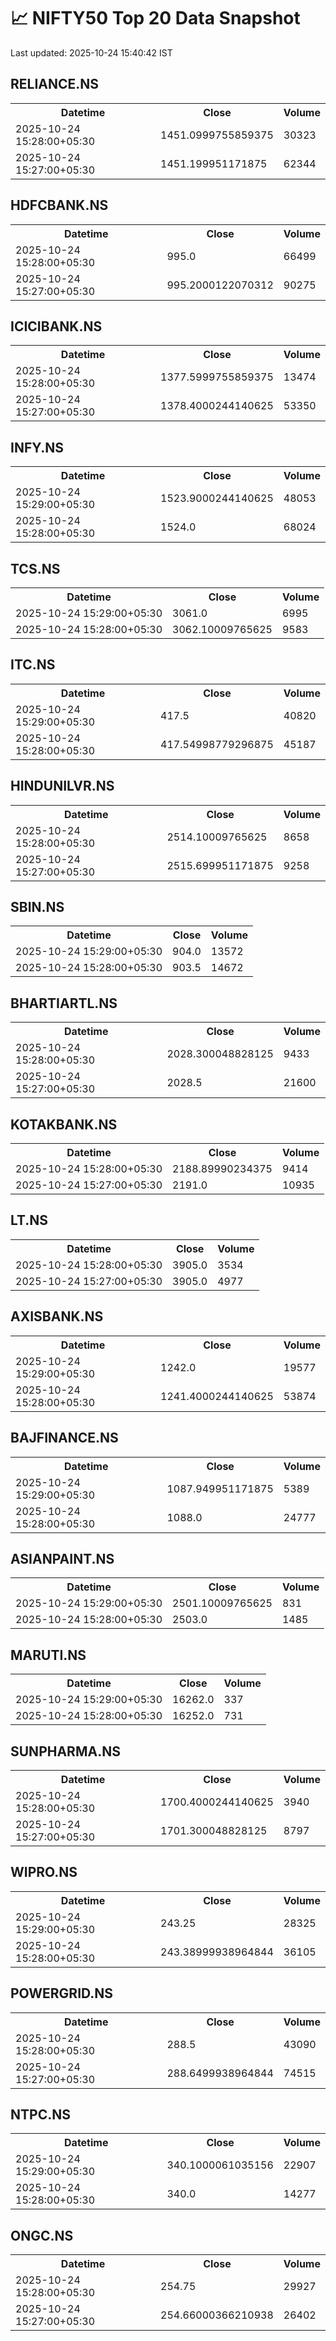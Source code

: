 # 📈 NIFTY50 Top 20 Data Snapshot

Last updated: 2025-10-24 15:40:42 IST

## RELIANCE.NS

<table>
  <tr><th>Datetime</th><th>Close</th><th>Volume</th></tr>
  <tr><td>2025-10-24 15:28:00+05:30</td><td>1451.0999755859375</td><td>30323</td></tr>
  <tr><td>2025-10-24 15:27:00+05:30</td><td>1451.199951171875</td><td>62344</td></tr>
</table>

## HDFCBANK.NS

<table>
  <tr><th>Datetime</th><th>Close</th><th>Volume</th></tr>
  <tr><td>2025-10-24 15:28:00+05:30</td><td>995.0</td><td>66499</td></tr>
  <tr><td>2025-10-24 15:27:00+05:30</td><td>995.2000122070312</td><td>90275</td></tr>
</table>

## ICICIBANK.NS

<table>
  <tr><th>Datetime</th><th>Close</th><th>Volume</th></tr>
  <tr><td>2025-10-24 15:28:00+05:30</td><td>1377.5999755859375</td><td>13474</td></tr>
  <tr><td>2025-10-24 15:27:00+05:30</td><td>1378.4000244140625</td><td>53350</td></tr>
</table>

## INFY.NS

<table>
  <tr><th>Datetime</th><th>Close</th><th>Volume</th></tr>
  <tr><td>2025-10-24 15:29:00+05:30</td><td>1523.9000244140625</td><td>48053</td></tr>
  <tr><td>2025-10-24 15:28:00+05:30</td><td>1524.0</td><td>68024</td></tr>
</table>

## TCS.NS

<table>
  <tr><th>Datetime</th><th>Close</th><th>Volume</th></tr>
  <tr><td>2025-10-24 15:29:00+05:30</td><td>3061.0</td><td>6995</td></tr>
  <tr><td>2025-10-24 15:28:00+05:30</td><td>3062.10009765625</td><td>9583</td></tr>
</table>

## ITC.NS

<table>
  <tr><th>Datetime</th><th>Close</th><th>Volume</th></tr>
  <tr><td>2025-10-24 15:29:00+05:30</td><td>417.5</td><td>40820</td></tr>
  <tr><td>2025-10-24 15:28:00+05:30</td><td>417.54998779296875</td><td>45187</td></tr>
</table>

## HINDUNILVR.NS

<table>
  <tr><th>Datetime</th><th>Close</th><th>Volume</th></tr>
  <tr><td>2025-10-24 15:28:00+05:30</td><td>2514.10009765625</td><td>8658</td></tr>
  <tr><td>2025-10-24 15:27:00+05:30</td><td>2515.699951171875</td><td>9258</td></tr>
</table>

## SBIN.NS

<table>
  <tr><th>Datetime</th><th>Close</th><th>Volume</th></tr>
  <tr><td>2025-10-24 15:29:00+05:30</td><td>904.0</td><td>13572</td></tr>
  <tr><td>2025-10-24 15:28:00+05:30</td><td>903.5</td><td>14672</td></tr>
</table>

## BHARTIARTL.NS

<table>
  <tr><th>Datetime</th><th>Close</th><th>Volume</th></tr>
  <tr><td>2025-10-24 15:28:00+05:30</td><td>2028.300048828125</td><td>9433</td></tr>
  <tr><td>2025-10-24 15:27:00+05:30</td><td>2028.5</td><td>21600</td></tr>
</table>

## KOTAKBANK.NS

<table>
  <tr><th>Datetime</th><th>Close</th><th>Volume</th></tr>
  <tr><td>2025-10-24 15:28:00+05:30</td><td>2188.89990234375</td><td>9414</td></tr>
  <tr><td>2025-10-24 15:27:00+05:30</td><td>2191.0</td><td>10935</td></tr>
</table>

## LT.NS

<table>
  <tr><th>Datetime</th><th>Close</th><th>Volume</th></tr>
  <tr><td>2025-10-24 15:28:00+05:30</td><td>3905.0</td><td>3534</td></tr>
  <tr><td>2025-10-24 15:27:00+05:30</td><td>3905.0</td><td>4977</td></tr>
</table>

## AXISBANK.NS

<table>
  <tr><th>Datetime</th><th>Close</th><th>Volume</th></tr>
  <tr><td>2025-10-24 15:29:00+05:30</td><td>1242.0</td><td>19577</td></tr>
  <tr><td>2025-10-24 15:28:00+05:30</td><td>1241.4000244140625</td><td>53874</td></tr>
</table>

## BAJFINANCE.NS

<table>
  <tr><th>Datetime</th><th>Close</th><th>Volume</th></tr>
  <tr><td>2025-10-24 15:29:00+05:30</td><td>1087.949951171875</td><td>5389</td></tr>
  <tr><td>2025-10-24 15:28:00+05:30</td><td>1088.0</td><td>24777</td></tr>
</table>

## ASIANPAINT.NS

<table>
  <tr><th>Datetime</th><th>Close</th><th>Volume</th></tr>
  <tr><td>2025-10-24 15:29:00+05:30</td><td>2501.10009765625</td><td>831</td></tr>
  <tr><td>2025-10-24 15:28:00+05:30</td><td>2503.0</td><td>1485</td></tr>
</table>

## MARUTI.NS

<table>
  <tr><th>Datetime</th><th>Close</th><th>Volume</th></tr>
  <tr><td>2025-10-24 15:29:00+05:30</td><td>16262.0</td><td>337</td></tr>
  <tr><td>2025-10-24 15:28:00+05:30</td><td>16252.0</td><td>731</td></tr>
</table>

## SUNPHARMA.NS

<table>
  <tr><th>Datetime</th><th>Close</th><th>Volume</th></tr>
  <tr><td>2025-10-24 15:28:00+05:30</td><td>1700.4000244140625</td><td>3940</td></tr>
  <tr><td>2025-10-24 15:27:00+05:30</td><td>1701.300048828125</td><td>8797</td></tr>
</table>

## WIPRO.NS

<table>
  <tr><th>Datetime</th><th>Close</th><th>Volume</th></tr>
  <tr><td>2025-10-24 15:29:00+05:30</td><td>243.25</td><td>28325</td></tr>
  <tr><td>2025-10-24 15:28:00+05:30</td><td>243.38999938964844</td><td>36105</td></tr>
</table>

## POWERGRID.NS

<table>
  <tr><th>Datetime</th><th>Close</th><th>Volume</th></tr>
  <tr><td>2025-10-24 15:28:00+05:30</td><td>288.5</td><td>43090</td></tr>
  <tr><td>2025-10-24 15:27:00+05:30</td><td>288.6499938964844</td><td>74515</td></tr>
</table>

## NTPC.NS

<table>
  <tr><th>Datetime</th><th>Close</th><th>Volume</th></tr>
  <tr><td>2025-10-24 15:29:00+05:30</td><td>340.1000061035156</td><td>22907</td></tr>
  <tr><td>2025-10-24 15:28:00+05:30</td><td>340.0</td><td>14277</td></tr>
</table>

## ONGC.NS

<table>
  <tr><th>Datetime</th><th>Close</th><th>Volume</th></tr>
  <tr><td>2025-10-24 15:28:00+05:30</td><td>254.75</td><td>29927</td></tr>
  <tr><td>2025-10-24 15:27:00+05:30</td><td>254.66000366210938</td><td>26402</td></tr>
</table>

